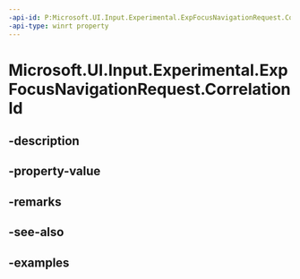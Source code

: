 ```yaml
---
-api-id: P:Microsoft.UI.Input.Experimental.ExpFocusNavigationRequest.CorrelationId
-api-type: winrt property
---
```


# Microsoft.UI.Input.Experimental.ExpFocusNavigationRequest.CorrelationId

<!--
public Guid CorrelationId { get; }
-->


## -description

## -property-value

## -remarks

## -see-also

## -examples


